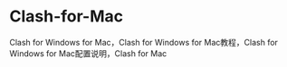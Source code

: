 # Clash-for-Mac
Clash for Windows for Mac，Clash for Windows for Mac教程，Clash for Windows for Mac配置说明，Clash for Mac
